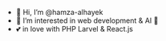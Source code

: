 - 👋 Hi, I’m @hamza-alhayek
- 👀 I’m interested in web development & AI 🤖
- 💕 in love with PHP Larvel & React.js
<!-- - 💞️ I’m looking to collaborate on ... -->
<!-- - 📫 How to reach me ... -->

<!---
hamza-alhayek/hamza-alhayek is a ✨ special ✨ repository because its `README.md` (this file) appears on your GitHub profile.
You can click the Preview link to take a look at your changes.
--->
